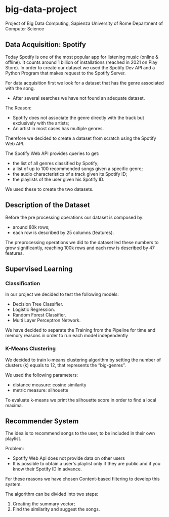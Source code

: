 # big-data-project

Project of Big Data Computing, Sapienza University of Rome Department of Computer Science

## Data Acquisition: Spotify
Today Spotify is one of the most popular app for listening music (online & offline).
It counts around 1 billion of installations (reached in 2021 on Play Store).
In order to create our dataset we used the Spotify Dev API and a Python Program that makes request to the Spotify Server.

For data acquisition first we look for a dataset that has the genre associated with the song.
- After several searches we have not found an adequate dataset.

The Reason:
- Spotify does not associate the genre directly with the track but exclusively with the artists;
- An artist in most cases has multiple genres.

Therefore we decided to create a dataset from scratch using the Spotify Web API.

The Spotify Web API provides queries to get:
- the list of all genres classified by Spotify;
- a list of up to 100 recommended songs given a specific genre;
- the audio characteristics of a track given its Spotify ID;
- the playlists of the user given his Spotify ID.

We used these to create the two datasets.

## Description of the Dataset
Before the pre processing operations our dataset is composed by:
- around 80k rows;
- each row is described by 25 columns (features).

The preprocessing operations we did to the dataset led these numbers to grow significantly, reaching 100k rows and each row is described by 47 features.

## Supervised Learning 

### Classification

In our project we decided to test the following models:
- Decision Tree Classifier.
- Logistic Regression.
- Random Forest Classifier.
- Multi Layer Perceptron Network.

We have decided to separate the Training from the Pipeline for time and memory reasons in order to run each model independently

### K-Means Clustering

We decided to train k-means clustering algorithm by setting the number of clusters (k) equals to 12, that represents the “big-genres”.

We used the following parameters:
- distance measure: cosine similarity
- metric measure: silhouette

To evaluate k-means we print the silhouette score in order to find a local maxima.


## Recommender System
The idea is to recommend songs to the user, to be included in their own playlist.

Problem:
- Spotify Web Api does not provide data on other users
- It is possible to obtain a user's playlist only if they are public and if you know their Spotify ID in advance.

For these reasons we have chosen Content-based filtering to develop this system.

The algorithm can be divided into two steps:

1. Creating the summary vector;
2. Find the similarity and suggest the songs.
